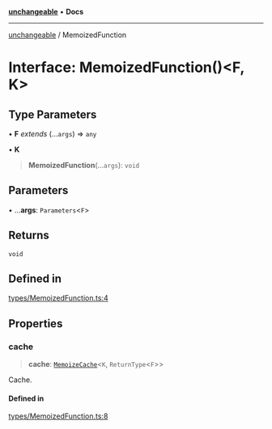 [**unchangeable**](../README.md) • **Docs**

***

[unchangeable](../README.md) / MemoizedFunction

# Interface: MemoizedFunction()\<F, K\>

## Type Parameters

• **F** *extends* (...`args`) => `any`

• **K**

> **MemoizedFunction**(...`args`): `void`

## Parameters

• ...**args**: `Parameters`\<`F`\>

## Returns

`void`

## Defined in

[types/MemoizedFunction.ts:4](https://github.com/nevoland/unchangeable/blob/90aff8eb074821c44b2befe353f53ae1546bb16f/lib/types/MemoizedFunction.ts#L4)

## Properties

### cache

> **cache**: [`MemoizeCache`](../type-aliases/MemoizeCache.md)\<`K`, `ReturnType`\<`F`\>\>

Cache.

#### Defined in

[types/MemoizedFunction.ts:8](https://github.com/nevoland/unchangeable/blob/90aff8eb074821c44b2befe353f53ae1546bb16f/lib/types/MemoizedFunction.ts#L8)
